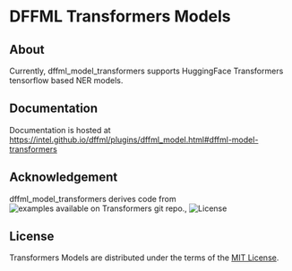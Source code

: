 # DFFML Transformers Models


## About

Currently, dffml_model_transformers supports HuggingFace Transformers tensorflow based NER models. 

## Documentation

Documentation is hosted at https://intel.github.io/dffml/plugins/dffml_model.html#dffml-model-transformers

## Acknowledgement

dffml_model_transformers derives code from ![examples available on Transformers git repo.](https://github.com/huggingface/transformers/tree/master/examples), ![License](https://github.com/huggingface/transformers/blob/master/LICENSE)

## License

Transformers Models are distributed under the terms of the
[MIT License](LICENSE).

